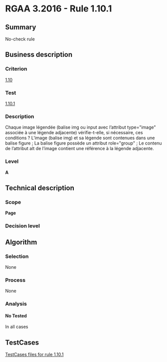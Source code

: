 # RGAA 3.2016 - Rule 1.10.1

## Summary
No-check rule


## Business description

### Criterion
[1.10](http://references.modernisation.gouv.fr/rgaa-accessibilite/criteres.html#crit-1-10)

### Test
[1.10.1](http://references.modernisation.gouv.fr/rgaa-accessibilite/criteres.html#test-1-10-1)

### Description
Chaque image légendée (balise img ou input avec l’attribut type="image" associée à une légende adjacente) vérifie-t-elle, si nécessaire, ces conditions ? L’image (balise img) et sa légende sont contenues dans une balise figure ; La balise figure possède un attribut role="group" ; Le contenu de l’attribut alt de l’image contient une référence à la légende adjacente.

### Level
**A**


## Technical description

### Scope
**Page**

### Decision level


## Algorithm

### Selection
None

### Process
None

### Analysis

#### No Tested
In all cases


##  TestCases

[TestCases files for rule 1.10.1](https://github.com/Asqatasun/Asqatasun/tree/RGAA_3.2016/rules/rules-rgaa3.2016/src/test/resources/testcases/rgaa32016/Rgaa32016Rule011001/)


